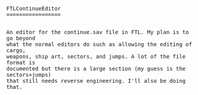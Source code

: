
<!-- saved from url=(0072)https://raw.github.com/xSmallDeadGuyx/FTLContinueEditor/master/README.md -->
<html><object type="{0C55C096-0F1D-4F28-AAA2-85EF591126E7}" cotype="cs" id="cosymantecbfw" style="width: 0px; height: 0px; display: block;"></object><head><meta http-equiv="Content-Type" content="text/html; charset=UTF-8"><style type="text/css"></style><script src="chrome-extension://lifbcibllhkdhoafpjfnlhfpfgnpldfl/document_iterator.js"></script><script src="chrome-extension://lifbcibllhkdhoafpjfnlhfpfgnpldfl/find_proxy.js"></script><script src="chrome-extension://lifbcibllhkdhoafpjfnlhfpfgnpldfl/get_html_text.js"></script><script src="chrome-extension://lifbcibllhkdhoafpjfnlhfpfgnpldfl/global_constants.js"></script><script src="chrome-extension://lifbcibllhkdhoafpjfnlhfpfgnpldfl/name_injection_builder.js"></script><script src="chrome-extension://lifbcibllhkdhoafpjfnlhfpfgnpldfl/number_injection_builder.js"></script><script src="chrome-extension://lifbcibllhkdhoafpjfnlhfpfgnpldfl/menu_injection_builder.js"></script><script src="chrome-extension://lifbcibllhkdhoafpjfnlhfpfgnpldfl/string_finder.js"></script><script src="chrome-extension://lifbcibllhkdhoafpjfnlhfpfgnpldfl/change_sink.js"></script><meta name="document_iterator.js"><meta name="find_proxy.js"><meta name="global_constants.js"><meta name="name_injection_builder.js"><meta name="number_injection_builder.js"><meta name="menu_injection_builder.js"><meta name="string_finder.js"><meta name="change_sink.js"><meta name="get_html_text.js"><script type="text/javascript" id="waxCS">var WAX = function () { var _arrInputs; window.addEventListener('waxSetArr', function(evt) {_arrInputs=evt.detail;}); return { getElement: function (i) { return _arrInputs[i]; } } }(); function waxGetElement(i) { return WAX.getElement(i); }</script></head><body><pre style="word-wrap: break-word; white-space: pre-wrap;">FTLContinueEditor
=================

An editor for the continue.sav file in FTL. My plan is to go beyond what the normal editors do such as allowing the editing of cargo, weapons, ship art, sectors, and jumps. A lot of the file format is documented but there is a large section (my guess is the sectors+jumps) that still needs reverse engineering. I'll also be doing that.</pre></body><span id="skype_highlighting_settings" display="none" autoextractnumbers="1" hightlightingswitched="0"></span><object id="skype_plugin_object" location.href="https://raw.github.com/xSmallDeadGuyx/FTLContinueEditor/master/README.md" location.hostname="raw.github.com" style="position: absolute; visibility: hidden; left: -100px; top: -100px;" width="0" height="0" type="application/x-vnd.skype.click2call.chrome.5.7.0"></object></html>